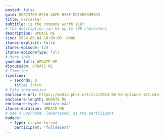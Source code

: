 ```yaml
---
posted: false
guid: 5E873709-B9C6-4AFD-B23F-D012063990D3
title: Farcaster
subtitle: is the company worth $1B?
# The description can be up to 400 characters
description: UPDATE ME
time: 2024-06-04 18:00:00 -0400
itunes-explicit: false
itunes-episode: 124
itunes-episodeType: full
# More info
youtube-full: UPDATE ME
discussion: UPDATE ME
# Timeline
timeline:
  - seconds: 0
    title: Intro
# File information
enclosure-url: https://media.phor.net/csh/2024-06-04-episode-124.m4a
enclosure-length: UPDATE ME
enclosure-type: "audio/x-m4a"
itunes-duration: UPDATE ME
# Use X username, lowercased, as the participant
badges:
  - type: stayed-to-end
    participant: "fulldecent"
---
```


<!--end of quick notes-->
